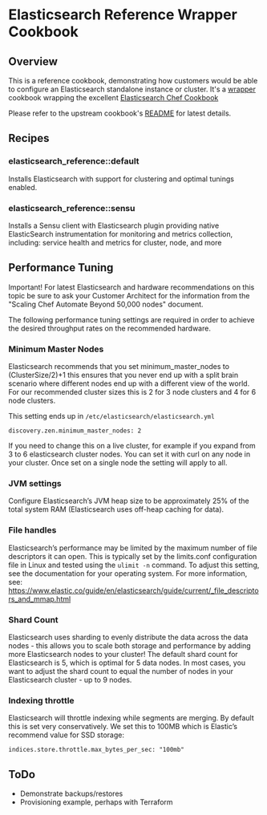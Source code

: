 # Elasticsearch Reference Wrapper Cookbook

## Overview
This is a reference cookbook, demonstrating how customers would be able to configure an Elasticsearch standalone instance or cluster.
It's a [wrapper](https://blog.chef.io/2017/02/14/writing-wrapper-cookbooks/) cookbook wrapping the excellent [Elasticsearch Chef Cookbook](https://github.com/elastic/cookbook-elasticsearch)

Please refer to the upstream cookbook's [README](https://github.com/elastic/cookbook-elasticsearch/blob/master/README.md) for latest details.

## Recipes

### elasticsearch_reference::default

Installs Elasticsearch with support for clustering and optimal tunings enabled.

### elasticsearch_reference::sensu

Installs a Sensu client with Elasticsearch plugin providing native ElasticSearch instrumentation for monitoring and metrics collection, including: service health and metrics for cluster, node, and more

## Performance Tuning
Important! For latest Elasticsearch and hardware recommendations on this topic be sure to ask your Customer Architect for the information from the "Scaling Chef Automate Beyond 50,000 nodes" document.

The following performance tuning settings are required in order to achieve the desired throughput rates on the recommended hardware.

### Minimum Master Nodes
Elasticsearch recommends that you set minimum_master_nodes to (ClusterSize/2)+1 this ensures that you never end up with a split brain scenario where different nodes end up with a different view of the world. For our recommended cluster sizes this is 2 for 3 node clusters and 4 for 6 node clusters.

This setting ends up in `/etc/elasticsearch/elasticsearch.yml`

```
discovery.zen.minimum_master_nodes: 2
```

If you need to change this on a live cluster, for example if you expand from 3 to 6 elasticsearch cluster nodes. You can set it with curl on any node in your cluster. Once set on a single node the setting will apply to all.

### JVM settings
Configure Elasticsearch’s JVM heap size to be approximately 25% of the total system RAM (Elasticsearch uses off-heap caching for data).

### File handles
Elasticsearch’s performance may be limited by the maximum number of file descriptors it can open. This is typically set by the limits.conf configuration file in Linux and tested using the `ulimit -n` command.  To adjust this setting, see the documentation for your operating system.  For more information, see:  https://www.elastic.co/guide/en/elasticsearch/guide/current/_file_descriptors_and_mmap.html

### Shard Count
Elasticsearch uses sharding to evenly distribute the data across the data nodes - this allows you to scale both storage and performance by adding more Elasticsearch nodes to your cluster!
The default shard count for Elasticsearch is 5, which is optimal for 5 data nodes.  In most cases, you want to adjust the shard count to equal the number of nodes in your Elasticsearch cluster - up to 9 nodes.

### Indexing throttle
Elasticsearch will throttle indexing while segments are merging. By default this is set very conservatively. We set this to 100MB which is Elastic’s recommend value for SSD storage:

```
indices.store.throttle.max_bytes_per_sec: "100mb"
```

## ToDo
 - Demonstrate backups/restores
 - Provisioning example, perhaps with Terraform
